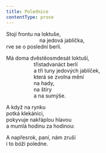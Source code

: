 ```yaml
---
title: Polednice
contentType: prose
---
```


Stojí frontu na loktuše,  
                       na jedová jablíčka,  
rve se o poslední berli.

Má doma dvěstěosmdesát loktuší,  
                   třistadvanáct berlí  
                   a tři tuny jedových jablíček,  
                   která se zvolna mění  
                   na hady,  
                   na štíry  
                   a na sumýše.

A když na rynku  
potká klekánici,  
pokyvuje nakřáplou hlavou  
a mumlá hodinu za hodinou:

A napřesrok, paní, nám zruší  
i to bóží poledne.
